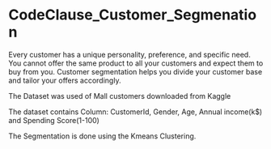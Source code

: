 # CodeClause_Customer_Segmenation
Every customer has a unique personality, preference, and specific need.
You cannot offer the same product to all your customers and expect them to buy from you. 
Customer segmentation helps you divide your customer base and tailor your offers accordingly. 

The Dataset was used of Mall customers downloaded from Kaggle

The dataset contains Column: CustomerId, Gender, Age, Annual income(k$) and Spending Score(1-100)

The Segmentation is done using the Kmeans Clustering.


